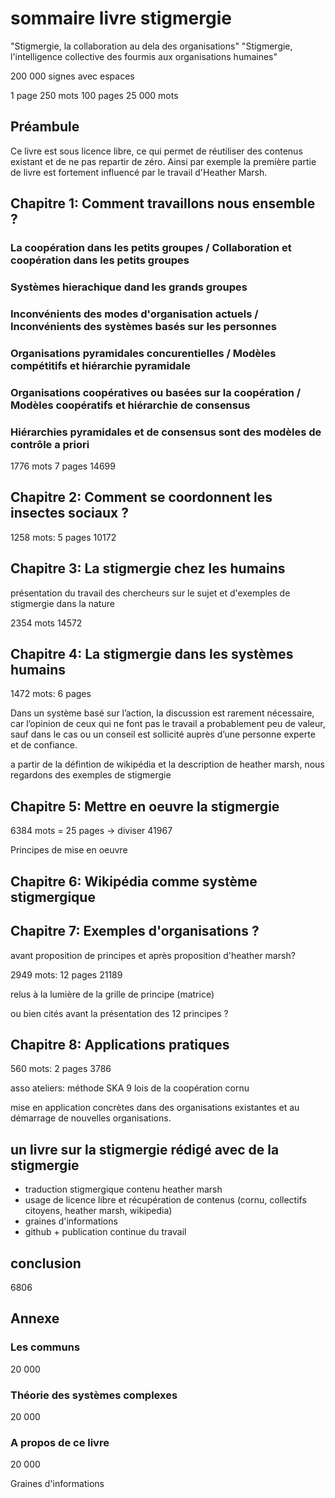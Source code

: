 # sommaire livre stigmergie

"Stigmergie, la collaboration au dela des organisations"
"Stigmergie, l'intelligence collective des fourmis aux organisations humaines"

200 000 signes avec espaces

1 page 	250 mots
100 pages 	25 000 mots



## Préambule

Ce livre est sous licence libre, ce qui permet de réutiliser des contenus existant et de ne pas repartir de zéro. Ainsi par exemple la première partie de livre est fortement influencé par le travail d'Heather Marsh.



## Chapitre 1: Comment travaillons nous ensemble ?

### La coopération dans les petits groupes / Collaboration et coopération dans les petits groupes 
### Systèmes hierachique dand les grands groupes
### Inconvénients des modes d'organisation actuels / Inconvénients des systèmes basés sur les personnes
### Organisations pyramidales concurentielles / Modèles compétitifs et hiérarchie pyramidale
### Organisations coopératives ou basées sur la coopération / Modèles coopératifs et hiérarchie de consensus
### Hiérarchies pyramidales et de consensus sont des modèles de contrôle a priori


1776 mots 7 pages
14699


## Chapitre 2: Comment se coordonnent les insectes sociaux ?

1258 mots: 5 pages
10172

## Chapitre 3: La stigmergie chez les humains

présentation du travail des chercheurs sur le sujet et d'exemples de stigmergie dans la nature 

2354 mots
14572

## Chapitre 4: La stigmergie dans les systèmes humains

1472 mots: 6 pages


Dans un système basé sur l’action, la discussion est rarement nécessaire, car l’opinion de ceux qui ne font pas le travail a probablement peu de valeur, sauf dans le cas ou un conseil est sollicité auprès d’une personne experte et de confiance.

a partir de la défintion de wikipédia et la description de heather marsh, nous regardons des exemples de stigmergie

## Chapitre 5: Mettre en oeuvre la stigmergie

6384 mots = 25 pages -> diviser
41967

Principes de mise en oeuvre

## Chapitre 6: Wikipédia comme système stigmergique




## Chapitre 7: Exemples d'organisations ?

avant proposition de principes et après proposition d'heather marsh?

2949 mots: 12 pages
21189

relus à la lumière de la grille de principe (matrice)

ou bien cités avant la présentation des 12 principes ?

## Chapitre 8: Applications pratiques

560 mots: 2 pages
3786

asso
ateliers: méthode SKA
9 lois de la coopération cornu

mise en application concrètes dans des organisations existantes et au démarrage de nouvelles organisations.

## un livre sur la stigmergie rédigé avec de la stigmergie

- traduction stigmergique contenu heather marsh
- usage de licence libre et récupération de contenus (cornu, collectifs citoyens, heather marsh, wikipedia)
- graines d'informations
- github + publication continue du travail


## conclusion

6806

## Annexe

### Les communs
20 000

### Théorie des systèmes complexes

20 000

### A propos de ce livre

20 000

Graines d'informations


